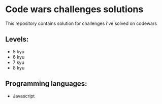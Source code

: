 # Code wars challenges solutions
This repository contains solution for challenges i've solved on codewars

## Levels:
* 5 kyu
* 6 kyu
* 7 kyu
* 8 kyu

## Programming languages:
* Javascript